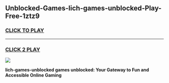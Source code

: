 
## Unblocked-Games-lich-games-unblocked-Play-Free-1ztz9
<h3>
<a href="https://premium76.site?title=lich-games-unblocked&ref=21A">CLICK TO PLAY</a></h3>
<hr>

<h3>
<a href="https://premium76.site?title=lich-games-unblocked&ref=21A">CLICK 2 PLAY</a>
  
</h3>

<a href="https://premium76.site?title=lich-games-unblocked&ref=21A"><img src="https://clearcache.store/games.png"></a>


**lich-games-unblocked games unblocked: Your Gateway to Fun and Accessible Online Gaming**

